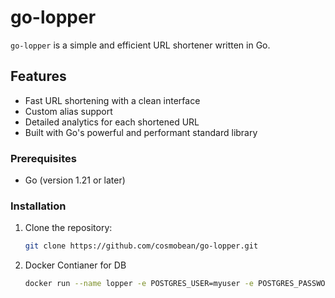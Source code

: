 ﻿# go-lopper


`go-lopper` is a simple and efficient URL shortener written in Go.

## Features

- Fast URL shortening with a clean interface
- Custom alias support
- Detailed analytics for each shortened URL
- Built with Go's powerful and performant standard library



### Prerequisites

- Go (version 1.21 or later)

### Installation

1. Clone the repository:
   ```bash
   git clone https://github.com/cosmobean/go-lopper.git

2. Docker Contianer for DB
   ```bash
   docker run --name lopper -e POSTGRES_USER=myuser -e POSTGRES_PASSWORD=mypassword -e POSTGRES_DB=mydatabase -d postgres:14 -p 5432:5432
